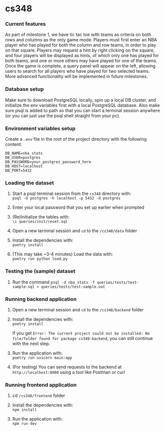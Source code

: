 # cs348

### Current features
As part of milestone 1, we have tic tac toe with teams as criteria on both rows and columns as the only game mode. Players must first enter an NBA player who has played for both the column and row teams, in order to play on that square. Players may request a hint by right clicking on the square, and four players will be displayed as hints, of which only one has played for both teams, and one or more others may have played for one of the teams. Once the game is complete, a query panel will appear on the left, allowing users to search for all players who have played for two selected teams. More advanced functionality will be implemented in future milestones. 

### Database setup

Make sure to download PostgreSQL locally, spin up a local DB cluster, and initialize the env variables first with a local PostgreSQL database. Also make sure psql is added to path so that you can start a terminal session anywhere (or you can just use the psql shell straight from your pc).

### Environment variables setup

Create a `.env` file in the root of the project directory with the following content:
```env
DB_NAME=nba_stats
DB_USER=postgres
DB_PASSWORD=your_postgres_password_here
DB_HOST=localhost
DB_PORT=5432
```

### Loading the dataset

1. Start a psql terminal session from the `cs348` directory with:  
   `psql -U postgres -h localhost -p 5432 -d postgres`

2. Enter your local password that you set up earlier when prompted  
3. (Re)Initialize the tables with:  
   `\i queries/init/reset.sql`

4. Open a new terminal session and `cd` to the `/cs348/data` folder

5. Install the dependencies with:  
   `poetry install`

6. (This may take ~3-4 minutes) Load the data with:  
   `poetry run python load.py`

### Testing the (sample) dataset

1. Run the command `psql -d nba_stats -f queries/tests/test-sample.sql > queries/tests/test-sample.out`

### Running backend application

1. Open a new terminal session and `cd` to the `/cs348/backend` folder

2. Install the dependencies with:  
   `poetry install`

   If you get `Error: The current project could not be installed: No file/folder found for package cs348-backend`, you can still continue with the next step.

3. Run the application with:  
   `poetry run uvicorn main:app`

4. (For testing) You can send requests to the backend at `http://localhost:8000` using a tool like Postman or curl

### Running frontend application

1. cd `/cs348/frontend` folder

2. Install the dependencies with:  
   `npm install`

3. Run the application with:  
   `npm run dev`
